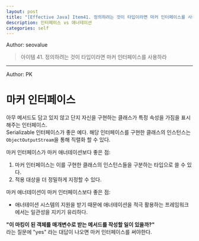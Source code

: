 ```yaml
---
layout: post
title: "[Effective Java] Item41. 정의하려는 것이 타입이라면 마커 인터페이스를 사용하라"
description: 인터페이스 vs 애너테이션
categories: self
---
```


Author: seovalue

> 아이템 41. 정의하려는 것이 타입이라면 마커 인터페이스를 사용하라
-----

Author: PK

# 마커 인터페이스
아무 메서드도 담고 있지 않고 단지 자신을 구현하는 클래스가 특정 속성을 가짐을 표시해주는 인터페이스.<br>
Serializable 인터페이스가 좋은 예다. 해당 인터페이스를 구현한 클래스의 인스턴스는 `ObjectOutputStream`을 통해 직렬화 할 수 있다.<br>

마커 인터페이스가 마커 애너테이션보다 좋은 점:
1. 마커 인터페이스는 이를 구현한 클래스의 인스턴스들을 구분하는 타입으로 쓸 수 있다.
2. 적용 대상을 더 정밀하게 지정할 수 있다.

마커 애너테이션이 마커 인터페이스보다 좋은 점:
* 애너테이션 시스템의 지원을 받기 때문에 애너테이션을 적극 활용하는 프레임워크에서는 일관성을 지키기 유리하다.

**"이 마킹이 된 객체를 매개변수로 받는 메서드를 작성할 일이 있을까?"**<br>
라는 질문에 "yes" 라는 대답이 나오면 마커 인터페이스를 써야한다.
